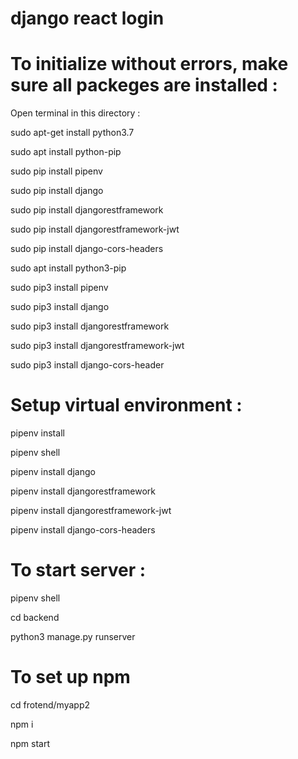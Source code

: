 # django react login


# To initialize without errors, make sure all packeges are installed :

Open terminal in this directory :

sudo apt-get install python3.7


sudo apt install python-pip


sudo pip install pipenv


sudo pip install django


sudo pip install djangorestframework


sudo pip install djangorestframework-jwt


sudo pip install django-cors-headers



sudo apt install python3-pip


sudo pip3 install pipenv


sudo pip3 install django


sudo pip3 install djangorestframework


sudo pip3 install djangorestframework-jwt


sudo pip3 install django-cors-header


# Setup virtual environment :


pipenv install


pipenv shell


pipenv install django


pipenv install djangorestframework


pipenv install djangorestframework-jwt


pipenv install django-cors-headers


# To start server :


pipenv shell


cd backend


python3 manage.py runserver

# To set up npm

cd frotend/myapp2

npm i

npm start












 
